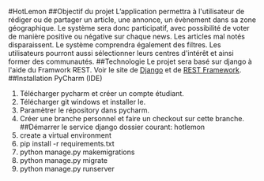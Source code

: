 #HotLemon
##Objectif du projet
L’application permettra à l'utilisateur de rédiger ou de partager un article, une annonce, un évènement dans sa zone géographique. Le système sera donc participatif, avec possibilité de voter de manière positive ou négative sur chaque news. Les articles mal notés disparaissent.
Le système comprendra également des filtres. Les utilisateurs pourront aussi sélectionner leurs centres d'intérêt et ainsi former des communautés.
##Technologie
Le projet sera basé sur django à l'aide du Framwork REST.
Voir le site de [Django](https://www.djangoproject.com/) et de [REST Framework](http://www.django-rest-framework.org/).
##Installation PyCharm (IDE)
1. Télécharger pycharm et créer un compte étudiant.
2. Télécharger git windows et installer le.
3. Paramètrer le répository dans pycharm.
4. Créer une branche personnel et faire un checkout sur cette branche.
##Démarrer le service django
dossier courant: hotlemon
1. create a virtual environment 
1. pip install -r requirements.txt
2. python manage.py makemigrations
3. python manage.py migrate
4. python manage.py runserver
